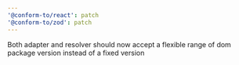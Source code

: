 ```yaml
---
'@conform-to/react': patch
'@conform-to/zod': patch
---
```


Both adapter and resolver should now accept a flexible range of dom package version instead of a fixed version
